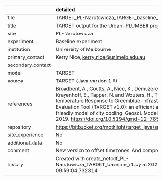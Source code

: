 |                   | detailed                                                                                                                                                                                                                                                                                                        |
|:------------------|:----------------------------------------------------------------------------------------------------------------------------------------------------------------------------------------------------------------------------------------------------------------------------------------------------------------|
| file              | TARGET_PL-Narutowicza_TARGET_baseline_v1c.nc                                                                                                                                                                                                                                                                    |
| title             | TARGET output for the Urban-PLUMBER project                                                                                                                                                                                                                                                                     |
| site              | PL-Narutowicza                                                                                                                                                                                                                                                                                                  |
| experiment        | Baseline experiment                                                                                                                                                                                                                                                                                             |
| institution       | University of Melbourne                                                                                                                                                                                                                                                                                         |
| primary_contact   | Kerry Nice, kerry.nice@unimelb.edu.au                                                                                                                                                                                                                                                                           |
| secondary_contact |                                                                                                                                                                                                                                                                                                                 |
| model             | TARGET                                                                                                                                                                                                                                                                                                          |
| source            | TARGET (Java version 1.0)                                                                                                                                                                                                                                                                                       |
| references        | Broadbent, A., Coutts, A., Nice, K., Demuzere, M., Krayenhoff, E., Tapper, N. and Wouters, H., The Air-temperature Response to Green/blue-infrastructure Evaluation Tool (TARGET v1.0): an efficient and user-friendly model of city cooling. Geosci. Model Dev., 2019. https://doi.org/10.5194/gmd-12-785-2019 |
| repository        | https://bitbucket.org/mothlight/target_java/src/master/                                                                                                                                                                                                                                                         |
| site_experience   | No                                                                                                                                                                                                                                                                                                              |
| additional_data   | No                                                                                                                                                                                                                                                                                                              |
| comment           | New version to offset timezones. And compressed                                                                                                                                                                                                                                                                 |
| history           | Created with create_netcdf_PL-Narutowicza_TARGET_baseline_v1.py at 2021-06-30 09:59:04.732314                                                                                                                                                                                                                   |
